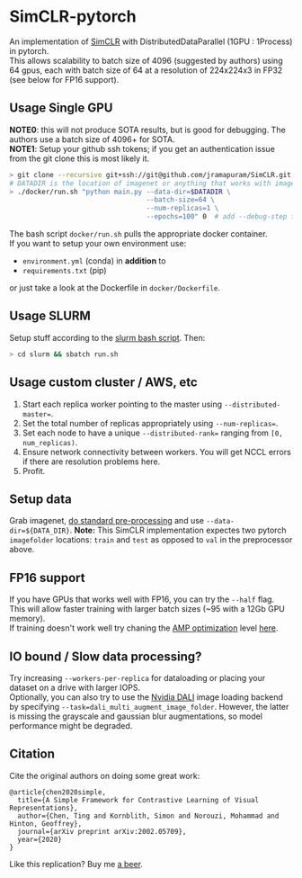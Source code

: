 # SimCLR-pytorch

An implementation of [SimCLR](https://arxiv.org/abs/2002.05709) with DistributedDataParallel (1GPU : 1Process) in pytorch.  
This allows scalability to batch size of 4096 (suggested by authors) using 64 gpus, each with batch size of 64 at a resolution of 224x224x3 in FP32 (see below for FP16 support).


## Usage Single GPU

**NOTE0**: this will not produce SOTA results, but is good for debugging. The authors use a batch size of 4096+ for SOTA.    
**NOTE1**: Setup your github ssh tokens; if you get an authentication issue from the git clone this is most likely it.


``` bash
> git clone --recursive git+ssh://git@github.com/jramapuram/SimCLR.git
# DATADIR is the location of imagenet or anything that works with imagefolder.
> ./docker/run.sh "python main.py --data-dir=$DATADIR \  
                                  --batch-size=64 \  
                                  --num-replicas=1 \  
                                  --epochs=100" 0  # add --debug-step to do a single minibatch
```
The bash script `docker/run.sh` pulls the appropriate docker container.  
If you want to setup your own environment use:
  - `environment.yml` (conda) in **addition** to
  - `requirements.txt` (pip)  
  
or just take a look at the Dockerfile in `docker/Dockerfile`.

## Usage SLURM

Setup stuff according to the [slurm bash script](./slurm/run.sh). Then:

``` bash
> cd slurm && sbatch run.sh
```


## Usage custom cluster / AWS, etc

  1. Start each replica worker pointing to the master using `--distributed-master=`.
  2. Set the total number of replicas appropriately using `--num-replicas=`.
  3. Set each node to have a unique `--distributed-rank=` ranging from `[0, num_replicas)`.
  3. Ensure network connectivity between workers. You will get NCCL errors if there are resolution problems here.
  4. Profit.

## Setup data

Grab imagenet, [do standard pre-processing](https://github.com/soumith/imagenet-multiGPU.torch#data-processing) and use `--data-dir=${DATA_DIR}`. **Note:** This SimCLR implementation expectes two pytorch `imagefolder` locations: `train` and `test` as opposed to `val` in the preprocessor above.

## FP16 support

If you have GPUs that works well with FP16, you can try the `--half` flag.  
This will allow faster training with larger batch sizes (~95 with a 12Gb GPU memory).  
If training doesn't work well try chaning the [AMP optimization](https://nvidia.github.io/apex/amp.html#opt-levels) level [here](https://github.com/jramapuram/SimCLR/blob/master/main.py#L590).

## IO bound / Slow data processing?

Try increasing `--workers-per-replica` for dataloading or placing your dataset on a drive with larger IOPS.  
Optionally, you can also try to use the [Nvidia DALI](https://github.com/NVIDIA/DALI) image loading backend by specifying `--task=dali_multi_augment_image_folder`. However, the latter is missing the grayscale and gaussian blur augmentations, so model  performance might be degraded.
  
## Citation

Cite the original authors on doing some great work:

```
@article{chen2020simple,
  title={A Simple Framework for Contrastive Learning of Visual Representations},
  author={Chen, Ting and Kornblith, Simon and Norouzi, Mohammad and Hinton, Geoffrey},
  journal={arXiv preprint arXiv:2002.05709},
  year={2020}
}
```

Like this replication? Buy me [a beer](https://github.com/sponsors/jramapuram).
